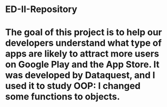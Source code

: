 # ED-II-Repository

# The goal of this project is to help our developers understand what type of apps are likely to attract more users on Google Play and the App Store. It was developed by Dataquest, and I used it to study OOP: I changed some functions to objects.
